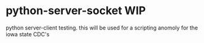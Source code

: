 # python-server-socket WIP
python server-client testing. this will be used for a scripting anomoly for the iowa state CDC's
